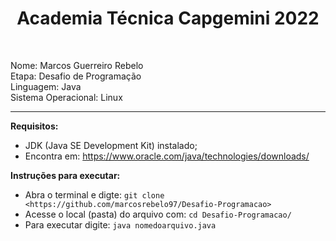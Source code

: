 <h1 align="center"> Academia Técnica Capgemini 2022 </h1> <br />

Nome: Marcos Guerreiro Rebelo <br />
Etapa: Desafio de Programação <br />
Linguagem: Java <br />
Sistema Operacional: Linux <br />

*****************************
**Requisitos:** 
  - JDK (Java SE Development Kit) instalado;
  - Encontra em: https://www.oracle.com/java/technologies/downloads/

**Instruções para executar:**
  - Abra o terminal e digte: `git clone <https://github.com/marcosrebelo97/Desafio-Programacao>`
  - Acesse o local (pasta) do arquivo com: `cd Desafio-Programacao/`
  - Para executar digite: `java nomedoarquivo.java`
